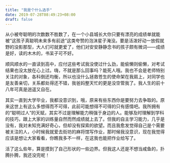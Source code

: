 ```yaml
---
title: "我是个什么选手"
date: 2019-07-28T08:49:23+08:00
draft: false
---
```

从小被夸聪明的次数数不胜数了，在一个小县城长大你只要有漂亮的成绩单就能被“这孩子真聪明未来多有前途”这类夸赞的泡沫星子淹没。要是活泼好动一放假就野的没影那型，大人们可就更爱了，他们对安安静静念书的孩子颇有微词——成绩是好，读的木木的，书呆子可不好。

顺风顺水的一直读到高中，应付这些考试我没使过什么劲，能偷懒则偷懒，对考试结果也没太放在心上过。嗨，不就是那么回事吗？能死人哦。我也不会是老师特别关注的对象，各科倒还均衡，所以也没什么拯救苍生的使命架在我肩上，对同学也是友善亲切，关系都处得还不错，我爸妈整天忙的更是没空管我了。我人生的前十八年可真是逍遥又自在。

其实一直到大学毕业，我都没意识到，哦，原来有些东西你是要努力去争取的。原来这世上有这么多想得而不可得，此前可能想得不可得的只有感情吧。我所拥有的“聪明过人”的天赋，其实不过是理解能力稍强于身边的人。能够及时理解到学科的技巧，跟上大家的训练量自然而然成绩就上去了。但我的自主学习能力，几乎是没有，我对未知充满好奇心，但却没有探索的欲望。而且我愈发觉得自己是个需要被关注的人，小时候我就爱去街坊的麻将馆写作业，那时候我没意识，现在我觉得应该是想让大家看看，你瞧我多不一样，在这我也能把作业给写了。

活了这么些年，算是摸到了自己形状的一些边界。但我这人还是不想当咸鱼的，扑腾扑腾，我还没完呢！


